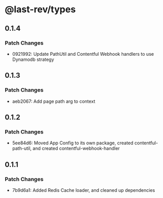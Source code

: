 # @last-rev/types

## 0.1.4

### Patch Changes

- 0921992: Update PathUtil and Contentful Webhook handlers to use Dynamodb strategy

## 0.1.3

### Patch Changes

- aeb2067: Add page path arg to context

## 0.1.2

### Patch Changes

- 5ee84d6: Moved App Config to its own package, created contentful-path-util, and created contentful-webhook-handler

## 0.1.1

### Patch Changes

- 7b9d6a1: Added Redis Cache loader, and cleaned up dependencies
